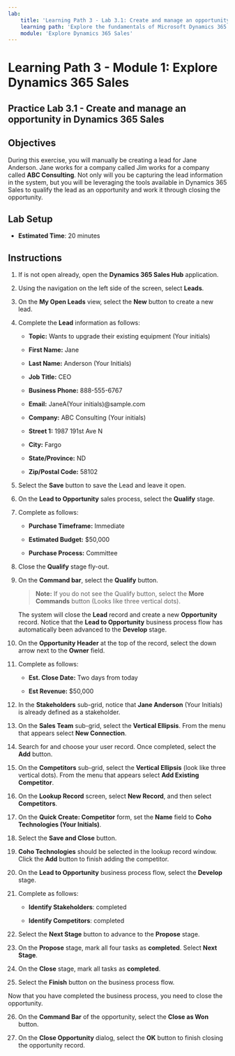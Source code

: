 ```yaml
---
lab:
    title: 'Learning Path 3 - Lab 3.1: Create and manage an opportunity in Dynamics 365 Sales'
    learning path: 'Explore the fundamentals of Microsoft Dynamics 365 Sales'
    module: 'Explore Dynamics 365 Sales'
---
```



Learning Path 3 - Module 1: Explore Dynamics 365 Sales
========================

## Practice Lab 3.1 - Create and manage an opportunity in Dynamics 365 Sales 

## Objectives

During this exercise, you will manually be creating a lead for Jane Anderson. Jane works for a company called Jim works for a company called **ABC Consulting**. Not only will you be capturing the lead information in the system, but you will be leveraging the tools available in Dynamics 365 Sales to qualify the lead as an opportunity and work it through closing the opportunity.

## Lab Setup

  - **Estimated Time**: 20 minutes

## Instructions

1. If is not open already, open the **Dynamics 365 Sales Hub** application.

2. Using the navigation on the left side of the screen, select **Leads**.

3. On the **My Open Leads** view, select the **New** button to create a new lead.

4. Complete the **Lead** information as follows:

	- **Topic:** Wants to upgrade their existing equipment (Your initials)

	- **First Name:** Jane

	- **Last Name:** Anderson (Your Initials)

	- **Job Title:** CEO

	- **Business Phone:** 888-555-6767

	- **Email:** JaneA(Your initials)@sample.com

	- **Company:** ABC Consulting (Your initials)

	- **Street 1:** 1987 191st Ave N

	- **City:** Fargo

	- **State/Province:** ND

	- **Zip/Postal Code:** 58102

5. Select the **Save** button to save the Lead and leave it open.

6. On the **Lead to Opportunity** sales process, select the **Qualify** stage.

7. Complete as follows:

	- **Purchase Timeframe:** Immediate

	- **Estimated Budget:** $50,000

	- **Purchase Process:** Committee

8. Close the **Qualify** stage fly-out.

9. On the **Command bar**, select the **Qualify** button.

	> **Note:** If you do not see the Qualify button, select the **More Commands** button (Looks like three vertical dots).

	The system will close the **Lead** record and create a new **Opportunity** record. Notice that the **Lead to Opportunity** business process flow has automatically been advanced to the **Develop** stage.

10. On the **Opportunity Header** at the top of the record, select the down arrow next to the **Owner** field.

11. Complete as follows:

	- **Est. Close Date:** Two days from today

	- **Est Revenue:** $50,000

12. In the **Stakeholders** sub-grid, notice that **Jane Anderson** (Your Initials) is already defined as a stakeholder.

13. On the **Sales Team** sub-grid, select the **Vertical Ellipsis**. From the menu that appears select **New Connection**.

14. Search for and choose your user record. Once completed, select the **Add** button.

15. On the **Competitors** sub-grid, select the **Vertical Ellipsis** (look like three vertical dots). From the menu that appears select **Add Existing Competitor**.

16. On the **Lookup Record** screen, select **New Record**, and then select **Competitors**.

17. On the **Quick Create: Competitor** form, set the **Name** field to **Coho Technologies (Your Initials)**.

18. Select the **Save and Close** button.

19. **Coho Technologies** should be selected in the lookup record window. Click the **Add** button to finish adding the competitor.

20. On the **Lead to Opportunity** business process flow, select the **Develop** stage.

21. Complete as follows:

	- **Identify Stakeholders**: completed

	- **Identify Competitors**: completed

22. Select the **Next Stage** button to advance to the **Propose** stage.

23. On the **Propose** stage, mark all four tasks as **completed**. Select **Next Stage**.

24. On the **Close** stage, mark all tasks as **completed**.

25. Select the **Finish** button on the business process flow.

Now that you have completed the business process, you need to close the opportunity.

26. On the **Command Bar** of the opportunity, select the **Close as Won** button.

27. On the **Close Opportunity** dialog, select the **OK** button to finish closing the opportunity record.
